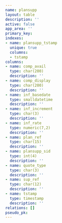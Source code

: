 ```yaml
---
name: plansupp
layout: table
description: ''
active: false
app_area: ''
primary_key: 
indexes:
- name: plansupp_tstamp
  unique: true
  columns:
  - tstamp
columns:
- name: comp_avail
  type: char(200)
  description: ''
- name: comp_display
  type: char(200)
  description: ''
- name: inf_basedate
  type: smalldatetime
  description: ''
- name: inf_increment
  type: char(3)
  description: ''
- name: inf_rate
  type: numeric(7,2)
  description: ''
- name: plan_ref
  type: char(15)
  description: ''
- name: plansupp_sid
  type: int(4)
  description: ''
- name: quote_type
  type: char(3)
  description: ''
- name: sup_ref
  type: char(12)
  description: ''
- name: tstamp
  type: timestamp
  description: ''
relations: []
pseudo_pk: 
---
```


